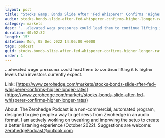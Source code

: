 ```yaml
---
layout: post
title: "Stocks &amp; Bonds Slide After 'Fed Whisperer' Confirms 'Higher For Longer' Rates"
audio: stocks-bonds-slide-after-fed-whisperer-confirms-higher-longer-rates-0
category: markets
desc: "...elevated wage pressures could lead them to continue lifting it to higher levels than investors currently expect."
duration: 00:02:32
length: 152
datetime: Mon, 05 Dec 2022 14:06:00 +0000
tags: podcast
guid: stocks-bonds-slide-after-fed-whisperer-confirms-higher-longer-rates-0
order: 1
---
```

...elevated wage pressures could lead them to continue lifting it to higher levels than investors currently expect.

Link: [https://www.zerohedge.com/markets/stocks-bonds-slide-after-fed-whisperer-confirms-higher-longer-rates](https://www.zerohedge.com/markets/stocks-bonds-slide-after-fed-whisperer-confirms-higher-longer-rates)

About: The Zerohedge Podcast is a non-commercial, automated program, designed to give people a way to get news from Zerohedge in an audio format.  I am actively working on tweaking and improving the setup to create a better listening experience (October 2022).  Suggestions are welcome: [zerohedgePodcast@outlook.com](mailto:zerohedgePodcast@outlook.com)